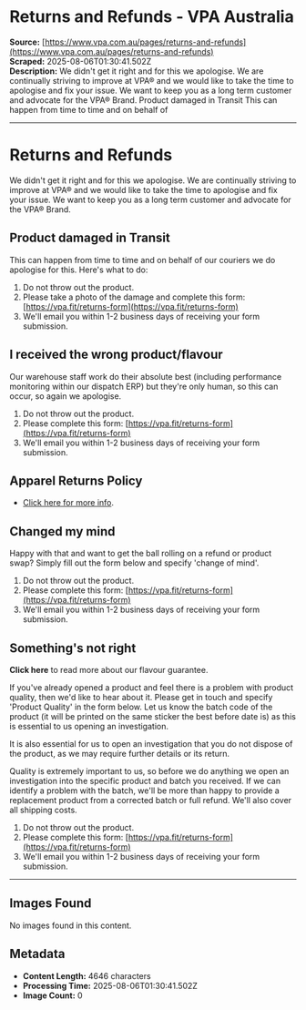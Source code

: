 # Returns and Refunds - VPA Australia

**Source:** [https://www.vpa.com.au/pages/returns-and-refunds](https://www.vpa.com.au/pages/returns-and-refunds)  
**Scraped:** 2025-08-06T01:30:41.502Z  
**Description:** We didn't get it right and for this we apologise. We are continually striving to improve at VPA® and we would like to take the time to apologise and fix your issue. We want to keep you as a long term customer and advocate for the VPA® Brand. Product damaged in Transit This can happen from time to time and on behalf of 

---

# Returns and Refunds

We didn't get it right and for this we apologise. We are continually striving to improve at VPA® and we would like to take the time to apologise and fix your issue. We want to keep you as a long term customer and advocate for the VPA® Brand.

## Product damaged in Transit

This can happen from time to time and on behalf of our couriers we do apologise for this. Here's what to do:

1. Do not throw out the product.
2. Please take a photo of the damage and complete this form: [https://vpa.fit/returns-form](https://vpa.fit/returns-form)
3. We'll email you within 1-2 business days of receiving your form submission.

## I received the wrong product/flavour

Our warehouse staff work do their absolute best (including performance monitoring within our dispatch ERP) but they're only human, so this can occur, so again we apologise.

1. Do not throw out the product.
2. Please complete this form: [https://vpa.fit/returns-form](https://vpa.fit/returns-form)
3. We'll email you within 1-2 business days of receiving your form submission.

## Apparel Returns Policy

- [Click here for more info](https://vpa-australia.myshopify.com/pages/activewear-returns).

## Changed my mind

Happy with that and want to get the ball rolling on a refund or product swap? Simply fill out the form below and specify 'change of mind'.

1. Do not throw out the product.
2. Please complete this form: [https://vpa.fit/returns-form](https://vpa.fit/returns-form)
3. We'll email you within 1-2 business days of receiving your form submission.

## Something's not right

**Click here** to read more about our flavour guarantee.

If you've already opened a product and feel there is a problem with product quality, then we'd like to hear about it. Please get in touch and specify 'Product Quality' in the form below. Let us know the batch code of the product (it will be printed on the same sticker the best before date is) as this is essential to us opening an investigation.

It is also essential for us to open an investigation that you do not dispose of the product, as we may require further details or its return.

Quality is extremely important to us, so before we do anything we open an investigation into the specific product and batch you received. If we can identify a problem with the batch, we'll be more than happy to provide a replacement product from a corrected batch or full refund. We'll also cover all shipping costs.

1. Do not throw out the product.
2. Please complete this form: [https://vpa.fit/returns-form](https://vpa.fit/returns-form)
3. We'll email you within 1-2 business days of receiving your form submission.

---

## Images Found

No images found in this content.

## Metadata

- **Content Length:** 4646 characters
- **Processing Time:** 2025-08-06T01:30:41.502Z
- **Image Count:** 0

